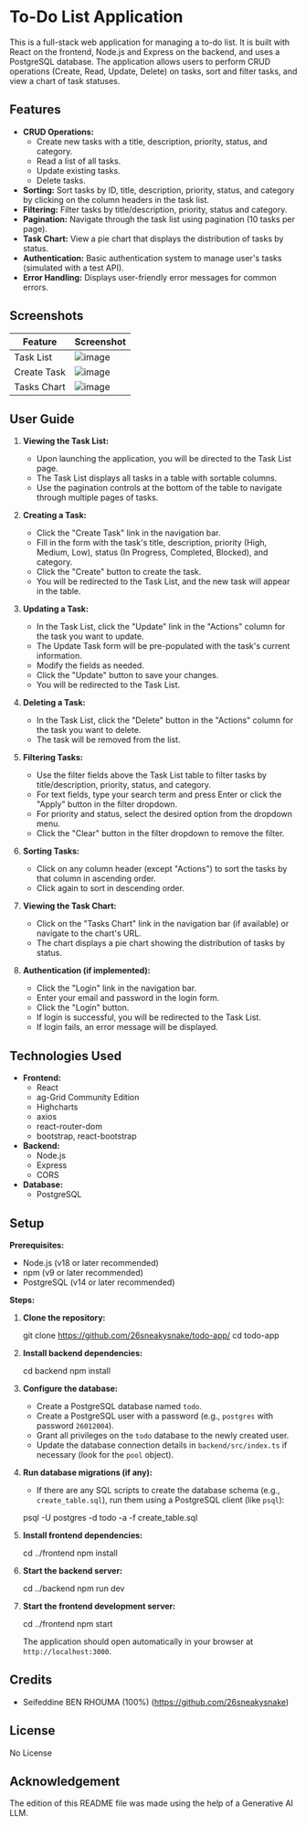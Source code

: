# To-Do List Application

This is a full-stack web application for managing a to-do list. It is built with React on the frontend, Node.js and Express on the backend, and uses a PostgreSQL database. The application allows users to perform CRUD operations (Create, Read, Update, Delete) on tasks, sort and filter tasks, and view a chart of task statuses.

## Features

*   **CRUD Operations:**
    *   Create new tasks with a title, description, priority, status, and category.
    *   Read a list of all tasks.
    *   Update existing tasks.
    *   Delete tasks.
*   **Sorting:** Sort tasks by ID, title, description, priority, status, and category by clicking on the column headers in the task list.
*   **Filtering:** Filter tasks by title/description, priority, status and category.
*   **Pagination:** Navigate through the task list using pagination (10 tasks per page).
*   **Task Chart:** View a pie chart that displays the distribution of tasks by status.
*   **Authentication:** Basic authentication system to manage user's tasks (simulated with a test API).
*   **Error Handling:** Displays user-friendly error messages for common errors.

## Screenshots

| Feature         | Screenshot                                                                                 |
| --------------- | ------------------------------------------------------------------------------------------ |
| Task List       | ![image](https://github.com/user-attachments/assets/7eb169d5-76ff-4675-8fd5-f26222958537)|
| Create Task     | ![image](https://github.com/user-attachments/assets/7978d9e0-dda8-4388-983b-bed089e08462)|
| Tasks Chart     | ![image](https://github.com/user-attachments/assets/46cd3b3e-95fa-4b4c-a38f-d03dca799272)|

## User Guide

1. **Viewing the Task List:**
    *   Upon launching the application, you will be directed to the Task List page.
    *   The Task List displays all tasks in a table with sortable columns.
    *   Use the pagination controls at the bottom of the table to navigate through multiple pages of tasks.

2. **Creating a Task:**
    *   Click the "Create Task" link in the navigation bar.
    *   Fill in the form with the task's title, description, priority (High, Medium, Low), status (In Progress, Completed, Blocked), and category.
    *   Click the "Create" button to create the task.
    *   You will be redirected to the Task List, and the new task will appear in the table.

3. **Updating a Task:**
    *   In the Task List, click the "Update" link in the "Actions" column for the task you want to update.
    *   The Update Task form will be pre-populated with the task's current information.
    *   Modify the fields as needed.
    *   Click the "Update" button to save your changes.
    *   You will be redirected to the Task List.

4. **Deleting a Task:**
    *   In the Task List, click the "Delete" button in the "Actions" column for the task you want to delete.
    *   The task will be removed from the list.

5. **Filtering Tasks:**
    *   Use the filter fields above the Task List table to filter tasks by title/description, priority, status, and category.
    *   For text fields, type your search term and press Enter or click the "Apply" button in the filter dropdown.
    *   For priority and status, select the desired option from the dropdown menu.
    *   Click the "Clear" button in the filter dropdown to remove the filter.

6. **Sorting Tasks:**
    *   Click on any column header (except "Actions") to sort the tasks by that column in ascending order.
    *   Click again to sort in descending order.

7. **Viewing the Task Chart:**
    *   Click on the "Tasks Chart" link in the navigation bar (if available) or navigate to the chart's URL.
    *   The chart displays a pie chart showing the distribution of tasks by status.

8. **Authentication (if implemented):**
    *   Click the "Login" link in the navigation bar.
    *   Enter your email and password in the login form.
    *   Click the "Login" button.
    *   If login is successful, you will be redirected to the Task List.
    *   If login fails, an error message will be displayed.

## Technologies Used

*   **Frontend:**
    *   React
    *   ag-Grid Community Edition
    *   Highcharts
    *   axios
    *   react-router-dom
    *   bootstrap, react-bootstrap
*   **Backend:**
    *   Node.js
    *   Express
    *   CORS
*   **Database:**
    *   PostgreSQL

## Setup

**Prerequisites:**

*   Node.js (v18 or later recommended)
*   npm (v9 or later recommended)
*   PostgreSQL (v14 or later recommended)

**Steps:**

1. **Clone the repository:**

    
    git clone https://github.com/26sneakysnake/todo-app/
    cd todo-app

2. **Install backend dependencies:**


    cd backend
    npm install


3. **Configure the database:**

    *   Create a PostgreSQL database named `todo`.
    *   Create a PostgreSQL user with a password (e.g., `postgres` with password `26012004`).
    *   Grant all privileges on the `todo` database to the newly created user.
    *   Update the database connection details in `backend/src/index.ts` if necessary (look for the `pool` object).

4. **Run database migrations (if any):**

    *   If there are any SQL scripts to create the database schema (e.g., `create_table.sql`), run them using a PostgreSQL client (like `psql`):


    psql -U postgres -d todo -a -f create_table.sql


5. **Install frontend dependencies:**

    cd ../frontend
    npm install


6. **Start the backend server:**


    cd ../backend
    npm run dev


7. **Start the frontend development server:**


    cd ../frontend
    npm start


    The application should open automatically in your browser at `http://localhost:3000`.

## Credits

*   Seifeddine BEN RHOUMA (100%) (https://github.com/26sneakysnake)

## License

No License

## Acknowledgement

The edition of this README file was made using the help of a Generative AI LLM.
